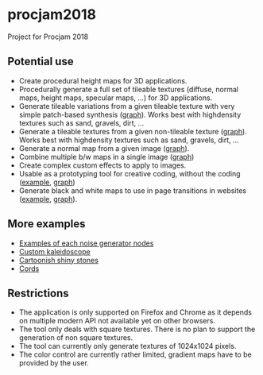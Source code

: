 # procjam2018

Project for Procjam 2018


## Potential use

 * Create procedural height maps for 3D applications.
 * Procedurally generate a full set of tileable textures (diffuse, normal maps, height maps, specular maps, ...) for 3D applications.
 * Generate tileable variations from a given tileable texture with very simple patch-based synthesis ([graph](http://www.kchapelier.com/procjam2018beta/?gist=https://gist.github.com/kchapelier/07869fb98c5348605cd9dffd104580e5)). Works best with highdensity textures such as sand, gravels, dirt, ...
 * Generate a tileable textures from a given non-tileable texture ([graph](http://www.kchapelier.com/procjam2018beta/?gist=https://gist.github.com/kchapelier/b70aef495c97e306291b35dd57d9ddb3)). Works best with highdensity textures such as sand, gravels, dirt, ...
 * Generate a normal map from a given image ([graph](http://www.kchapelier.com/procjam2018beta/?gist=https://gist.github.com/kchapelier/f0e5741103160c1f7f89b8eb4a14e1a1)).
 * Combine multiple b/w maps in a single image ([graph](http://www.kchapelier.com/procjam2018beta/?gist=https://gist.github.com/kchapelier/c8cc088bdca781c421666656e0ea6723))
 * Create complex custom effects to apply to images.
 * Usable as a prototyping tool for creative coding, without the coding ([example](https://twitter.com/kchplr/status/1058008232063627266), [graph](http://www.kchapelier.com/procjam2018beta/?gist=https://gist.github.com/kchapelier/5a4648b643c914d676f6f62891cd2407))
 * Generate black and white maps to use in page transitions in websites ([example](https://twitter.com/kchplr/status/1061616749697744896), [graph](http://www.kchapelier.com/procjam2018beta/?gist=http://www.kchapelier.com/procjam2018beta/?gist=https://gist.github.com/kchapelier/be0b5de96b712fddcdf6d912078394ef)).

## More examples

 * [Examples of each noise generator nodes](http://www.kchapelier.com/procjam2018beta/?gist=https://gist.github.com/kchapelier/65608b65fd726c3f77ed9522e0524a56)
 * [Custom kaleidoscope](http://www.kchapelier.com/procjam2018beta/?gist=https://gist.github.com/kchapelier/69c85cb68ee4610a30548facf69e8bf9)
 * [Cartoonish shiny stones](http://www.kchapelier.com/procjam2018beta/?gist=https://gist.github.com/kchapelier/b801ea0ed3443dfb1af939f80f6b435f)
 * [Cords](http://www.kchapelier.com/procjam2018beta/?gist=https://gist.github.com/kchapelier/b60f7b9b3f39895ec3082dc2f82fa520)

## Restrictions

 * The application is only supported on Firefox and Chrome as it depends on multiple modern API not available yet on other browsers.
 * The tool only deals with square textures. There is no plan to support the generation of non square textures.
 * The tool can currently only generate textures of 1024x1024 pixels.
 * The color control are currently rather limited, gradient maps have to be provided by the user.
